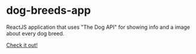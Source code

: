 # dog-breeds-app
ReactJS application that uses "The Dog API" for showing info and a image about every dog breed.

[Check it out!](https://dog-breeds-app.pages.dev/)
